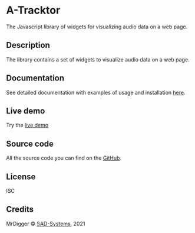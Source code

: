 # A-Tracktor

The Javascript library of widgets for visualizing audio data on a web page.
    
## Description

The library contains a set of widgets to visualize audio data on a web page.

## Documentation

See detailed documentation with examples of usage and installation
[here](http://examples.sad-systems.ru/a-tracktor/docs/).

## Live demo

Try the [live demo](http://examples.sad-systems.ru/a-tracktor)

## Source code

All the source code you can find on the
[GitHub](https://github.com/sad-systems/a-tracktor).

## License

ISC

## Credits

  MrDigger © [SAD-Systems](http://sad-systems.ru), 2021
